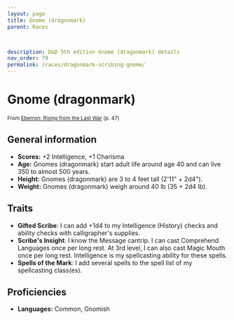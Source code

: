 ```yaml
---
layout: page
title: Gnome (dragonmark)
parent: Races



description: D&D 5th edition Gnome (dragonmark) details
nav_order: 79
permalink: /races/dragonmark-scribing-gnome/
---
```


# Gnome (dragonmark)

<small>From <a target="_blank" href="https://dnd.wizards.com/products/tabletop-games/rpg-products/eberron">Eberron: Rising from the Last War</a> (p. 47)</small>


## General information

- **Scores:** +2 Intelligence, +1 Charisma
- **Age:** Gnomes (dragonmark) start adult life around age 40 and can live 350 to almost 500 years.
- **Height:** Gnomes (dragonmark) are 3 to 4 feet tall (2'11" + 2d4").
- **Weight:** Gnomes (dragonmark) weigh around 40 lb (35 + 2d4 lb).

## Traits

- **Gifted Scribe**: I can add +1d4 to my Intelligence (History) checks and ability checks with calligrapher's supplies.
- **Scribe's Insight**: I know the Message cantrip. I can cast Comprehend Languages once per long rest. At 3rd level, I can also cast Magic Mouth once per long rest. Intelligence is my spellcasting ability for these spells.
- **Spells of the Mark**: I add several spells to the spell list of my spellcasting class(es).

## Proficiencies

- **Languages:** Common, Gnomish